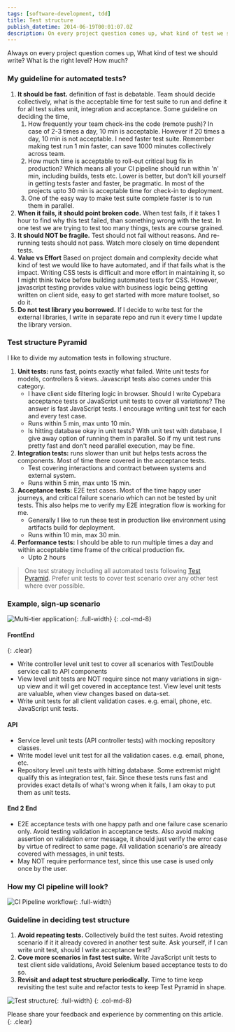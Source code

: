 ```yaml
---
tags: [software-development, tdd]
title: Test structure
publish_datetime: 2014-06-19T00:01:07.0Z
description: On every project question comes up, what kind of test we should write? what is the right level? how much? 
---
```


Always on every project question comes up, What kind of test we should write? What is the right level? How much?  

### My guideline for automated tests?

1. **It should be fast.** definition of fast is debatable. Team should decide collectively, what is the acceptable time for test suite to run and define it for all test suites unit, integration and acceptance. Some guideline on deciding the time,  
    1. How frequently your team check-ins the code (remote push)? In case of 2-3 times a day, 10 min is acceptable. However if 20 times a day, 10 min is not acceptable. I need faster test suite. Remember making test run 1 min faster, can save 1000 minutes collectively across team. 
    2. How much time is acceptable to roll-out critical bug fix in production? Which means all your CI pipeline should run within 'n' min, including builds, tests etc. Lower is better, but don't kill yourself in getting tests faster and faster, be pragmatic. In most of the projects upto 30 min is acceptable time for check-in to deployment.
    3. One of the easy way to make test suite complete faster is to run them in parallel. 
2. **When it fails, it should point broken code.** When test fails, if it takes 1 hour to find why this test failed, than something wrong with the test. In one test we are trying to test too many things, tests are course grained.  
3. **It should NOT be fragile.** Test should not fail without reasons. And re-running tests should not pass. Watch more closely on time dependent tests. 
4. **Value vs Effort** Based on project domain and complexity decide what kind of test we would like to have automated, and if that fails what is the impact. Writing CSS tests is difficult and more effort in maintaining it, so I might think twice before building automated tests for CSS. However, javascript testing provides value with business logic being getting written on client side, easy to get started with more mature toolset, so do it.  
5. **Do not test library you borrowed.** If I decide to write test for the external libraries, I write in separate repo and run it every time I update the library version.  


### Test structure Pyramid
I like to divide my automation tests in following structure.

1. **Unit tests:** runs fast, points exactly what failed. Write unit tests for models, controllers & views. Javascript tests also comes under this category.  
    - I have client side filtering logic in browser. Should I write Cypebara acceptance tests or JavaScript unit tests to cover all variations? The answer is fast JavaScript tests. I encourage writing unit test for each and every test case.
    - Runs within 5 min, max unto 10 min.
    - Is hitting database okay in unit tests? With unit test with database, I give away option of running them in parallel. So if my unit test runs pretty fast and don't need parallel execution, may be fine.
2. **Integration tests:** runs slower than unit but helps tests across the components. Most of time there covered in the acceptance tests. 
    - Test covering interactions and contract between systems and external system. 
    - Runs within 5 min, max unto 15 min.
3. **Acceptance tests:** E2E test cases. Most of the time happy user journeys, and critical failure scenario which can not be tested by unit tests. This also helps me to verify my E2E integration flow is working for me. 
    - Generally I like to run these test in production like environment using artifacts build for deployment.
    - Runs within 10 min, max 30 min.
4. **Performance tests:** I should be able to run multiple times a day and within acceptable time frame of the critical production fix. 
    - Upto 2 hours
    
> One test strategy including all automated tests following [Test Pyramid](http://martinfowler.com/bliki/TestPyramid.html). Prefer unit tests to cover test scenario over any other test where ever possible.    
   
### Example, sign-up scenario

![Multi-tier application](/assets/sunitblog/posts/images/test-structure/multi-tier-app.svg){: .full-width}
{: .col-md-8}

#### FrontEnd   
{: .clear}

- Write controller level unit test to cover all scenarios with TestDouble service call to API components
- View level unit tests are NOT require since not many variations in sign-up view and it will get covered in acceptance test. View level unit tests are valuable, when view changes based on data-set.
- Write unit tests for all client validation cases. e.g. email, phone, etc. JavaScript unit tests.

#### API
- Service level unit tests (API controller tests) with mocking repository classes.
- Write model level unit test for all the validation cases. e.g. email, phone, etc. 
- Repository level unit tests with hitting database. Some extremist might qualify this as integration test, fair. Since these tests runs fast and provides exact details of what's wrong when it fails, I am okay to put them as unit tests.

#### End 2 End
- E2E acceptance tests with one happy path and one failure case scenario only. Avoid testing validation in acceptance tests. Also avoid making assertion on validation error message, it should just verify the error case by virtue of redirect to same page. All validation scenario's are already covered with messages, in unit tests.
- May NOT require performance test, since this use case is used only once by the user.

### How my CI pipeline will look?

![CI Pipeline workflow](/assets/sunitblog/posts/images/test-structure/ci-test-workflow.svg){: .full-width}

### Guideline in deciding test structure
    
1. **Avoid repeating tests.** Collectively build the test suites. Avoid retesting scenario if it it already covered in another test suite. Ask yourself, if I can write unit test, should I write acceptance test? 
2. **Cove more scenarios in fast test suite.** Write JavaScript unit tests to test client side validations, Avoid Selenium based acceptance tests to do so.
3. **Revisit and adapt test structure periodically.** Time to time keep revisiting the test suite and refactor tests to keep Test Pyramid in shape.  
   
![Test structure](/assets/sunitblog/posts/images/test-structure/test-structure.svg){: .full-width}
{: .col-md-8}

Please share your feedback and experience by commenting on this article.
{: .clear}




